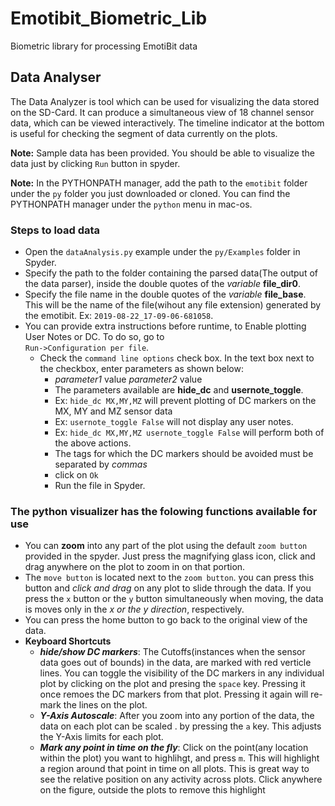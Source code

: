 # Emotibit_Biometric_Lib
Biometric library for processing EmotiBit data
## Data Analyser


The Data Analyzer is tool which can be used for visualizing the data stored on the SD-Card. It can produce a simultaneous view of 18 channel sensor data, which can be viewed interactively. The timeline indicator at the bottom is useful for checking the segment of data currently on the plots.

**Note:** Sample data has been provided. You should be able to visualize the data just by clicking `Run` button in spyder.

**Note:** In the PYTHONPATH manager, add the path to the `emotibit` folder under the `py` folder you just downloaded or cloned. You can find the PYTHONPATH manager under the `python` menu in mac-os.
### Steps to load data
 - Open the `dataAnalysis.py` example under the `py/Examples` folder in Spyder.
 - Specify the path to the folder containing the parsed data(The output of the data parser), inside the double quotes of the _variable_ **file_dir0**.
 - Specify the file name in the double quotes of the _variable_ **file_base**. This will be the name of the file(wihout any file extension) generated by the emotibit. Ex: `2019-08-22_17-09-06-681058`.
 - You can provide extra instructions before runtime, to Enable plotting User Notes or DC. To do so, go to <br/>
 `Run->Configuration per file`. 
   - Check the `command line options` check box. In the text box next to the checkbox, enter parameters as shown below: 
     - _parameter1_ value _parameter2_ value
     - The parameters available are **hide_dc** and **usernote_toggle**.
     - Ex: `hide_dc MX,MY,MZ` will prevent plotting of DC markers on the MX, MY and MZ sensor data
     - Ex: `usernote_toggle False` will not display any user notes.
     - Ex: `hide_dc MX,MY,MZ usernote_toggle False` will perform both of the above actions.
     - The tags for which the DC markers should be avoided must be separated by _commas_
     - click on `Ok`
     - Run the file in Spyder.
### The python visualizer has the folowing functions available for use
- You can **zoom** into any part of the plot using the default `zoom button` provided in the spyder. Just press the magnifying glass icon, click and drag anywhere on the plot to zoom in on that portion.
- The `move button` is located next to the `zoom button`. you can press this button and _click and drag_ on any plot to slide through the data. If you press the `x` button or the `y` button simultaneously when moving, the data is moves only in the _x or the y direction_, respectively. 
- You can press the home button to go back to the original view of the data.
- **Keyboard Shortcuts**
  - **_hide/show DC markers_**: The Cutoffs(instances when the sensor data goes out of bounds) in the data, are marked with red verticle lines. You can toggle the visibility of the DC markers in any individual plot by clicking on the plot and presing the `space` key. Pressing it once remoes the DC markers from that plot. Pressing it again will re-mark the lines on the plot.
  - **_Y-Axis Autoscale_**: After you zoom into any portion of the data, the data on each plot can be scaled . by pressing the `a` key. This adjusts the Y-Axis limits for each plot.
  - **_Mark any point in time on the fly_**: Click on the point(any location within the plot) you want to highlihgt, and press `m`. This will highlight a region around that point in time on all plots. This is great way to see the relative position on any activity across plots. Click anywhere on the figure, outside the plots to remove this highlight
